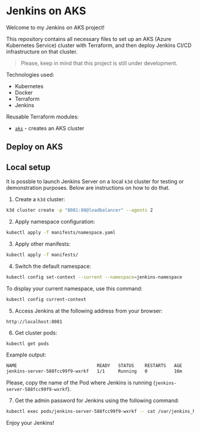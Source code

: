# Jenkins on AKS

Welcome to my Jenkins on AKS project!

This repository contains all necessary files to set up an AKS (Azure Kubernetes Service) cluster with Terraform, and then deploy Jenkins CI/CD infrastructure on that cluster.

>Please, keep in mind that this project is still under development.

Technologies used:
- Kubernetes
- Docker
- Terraform
- Jenkins

Reusable Terraform modules:

- [`aks`](https://github.com/0xtr1gger/jenkins_on_kubernetes) - creates an AKS cluster

## Deploy on AKS



## Local setup 

It is possble to launch Jenkins Server on a local `k3d` cluster for testing or demonstration purposes. Below are instructions on how to do that.

1. Create a `k3d` cluster:

```bash
k3d cluster create -p "8081:80@loadbalancer" --agents 2
```

2. Apply namespace configuration:

```bash
kubectl apply -f manifests/namespace.yaml
```

3. Apply other manifests:

```bash
kubectl apply -f manifests/
```

4. Switch the default namespace:

```bash
kubectl config set-context --current --namespace=jenkins-namespace
```

To display your current namespace, use this command:

```bash
kubectl config current-context
```

5. Access Jenkins at the following address from your browser:

```
http://localhost:8081
```

6. Get cluster pods:

```bash
kubectl get pods
```

Example output:

```bash
NAME                              READY   STATUS    RESTARTS   AGE
jenkins-server-588fcc99f9-wxrkf   1/1     Running   0          16m
```

Please, copy the name of the Pod where Jenkins is running (`jenkins-server-588fcc99f9-wxrkf`).

7. Get the admin password for Jenkins using the following command:

```bash
kubectl exec pods/jenkins-server-588fcc99f9-wxrkf -- cat /var/jenkins_home/secrets/initialAdminPassword
```

Enjoy your Jenkins!


 

